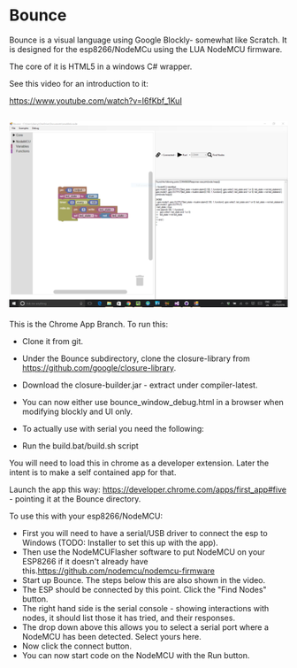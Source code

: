 # Bounce

Bounce is a visual language using Google Blockly- somewhat like Scratch.
It is designed for the esp8266/NodeMCu using the LUA NodeMCU firmware.

The core of it is HTML5 in a windows C# wrapper.

See this video for an introduction to it:

https://www.youtube.com/watch?v=I6fKbf_1KuI

![Screenshot of Bounce with Demo Code](/BounceScreenCapture.PNG)
---

This is the Chrome App Branch.
To run this:
* Clone it from git.
* Under the Bounce subdirectory, clone the closure-library from https://github.com/google/closure-library.
* Download the closure-builder.jar - extract under compiler-latest.

* You can now either use bounce_window_debug.html in a browser when modifying blockly and UI only.
* To actually use with serial you need the following:

* Run the build.bat/build.sh script

You will need to load this in chrome as a developer extension. Later the intent is to make a self contained app for that.

Launch the app this way: 
https://developer.chrome.com/apps/first_app#five - pointing it at the Bounce directory.


To use this with your esp8266/NodeMCU:

* First you will need to have a serial/USB driver to connect the esp to Windows (TODO: Installer to set this up with the app).
* Then use the NodeMCUFlasher software to put NodeMCU on your ESP8266 if it doesn't already have this.https://github.com/nodemcu/nodemcu-firmware
* Start up Bounce. The steps below this are also shown in the video.
* The ESP should be connected by this point. Click the "Find Nodes" button. 
* The right hand side is the serial console - showing interactions with nodes, it should list those it has tried, and their responses.
* The drop down above this allows you to select a serial port where a NodeMCU has been detected. Select yours here.
* Now click the connect button.
* You can now start code on the NodeMCU with the Run button.
